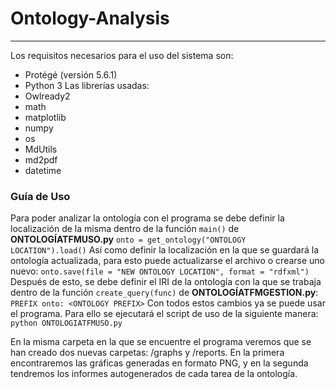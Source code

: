 # Ontology-Analysis
---
Los requisitos necesarios para el uso del sistema son:
 - Protégé (versión 5.6.1)
 - Python 3
Las librerías usadas:
-	Owlready2
- math
- matplotlib
- numpy
- os
- MdUtils
-	md2pdf
-	datetime

### Guía de Uso
Para poder analizar la ontología con el programa se debe definir la localización de la misma dentro de la función `main()` de **ONTOLOGÍATFMUSO.py**
`onto = get_ontology("ONTOLOGY LOCATION").load()`
Así como definir la localización en la que se guardará la ontología actualizada, para esto puede actualizarse el archivo o crearse uno nuevo:
`onto.save(file = "NEW ONTOLOGY LOCATION", format = "rdfxml")`
Después de esto, se debe definir el IRI de la ontología con la que se trabaja dentro de la función `create_query(func)` de **ONTOLOGÍATFMGESTION.py**:
`PREFIX onto: <ONTOLOGY PREFIX>`
Con todos estos cambios ya se puede usar el programa. Para ello se ejecutará el script de uso de la siguiente manera:
`python ONTOLOGIATFMUSO.py`

En la misma carpeta en la que se encuentre el programa veremos que se han creado dos nuevas carpetas: /graphs y /reports. En la primera encontraremos las gráficas generadas en formato PNG, y en la segunda tendremos los informes autogenerados de cada tarea de la ontología.
